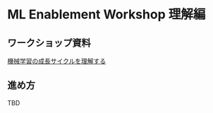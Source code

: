 # ML Enablement Workshop 理解編

## ワークショップ資料

[機械学習の成長サイクルを理解する](../presentations/ml-enablement-01-architect.pdf)

## 進め方

TBD
